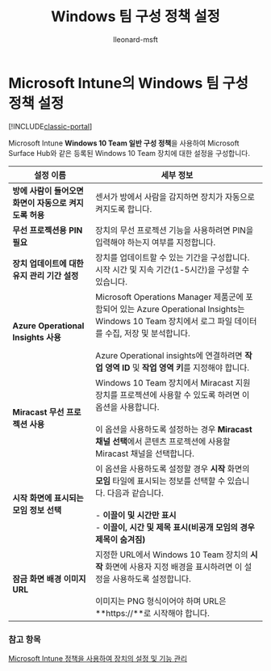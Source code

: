 ﻿---
title: "Windows 팀 구성 정책 설정"
description: "Microsoft Intune **Windows 10 Team 일반 구성 정책**을 사용하여 Microsoft Surface Hub와 같은 등록된 Windows 10 Team 장치에 대한 설정을 구성합니다."
keywords: 
author: lleonard-msft
ms.author: alleonar
manager: angrobe
ms.date: 12/27/2016
ms.topic: article
ms.prod: 
ms.service: microsoft-intune
ms.technology: 
ms.assetid: 38194ef3-e26e-4682-958d-14b395fccba1
ms.reviewer: jeffgilb
ms.suite: ems
ms.custom: intune-classic
ms.openlocfilehash: d8d0ec02fccd7aff391d794f4db4c5c2db03c4dd
ms.sourcegitcommit: 769db6599d5eb0e2cca537d0f60a5df9c9f05079
ms.translationtype: HT
ms.contentlocale: ko-KR
ms.lasthandoff: 09/15/2017
---
# <a name="windows-team-configuration-policy-settings-in-microsoft-intune"></a>Microsoft Intune의 Windows 팀 구성 정책 설정

[!INCLUDE[classic-portal](../includes/classic-portal.md)]

Microsoft Intune **Windows 10 Team 일반 구성 정책**을 사용하여 Microsoft Surface Hub와 같은 등록된 Windows 10 Team 장치에 대한 설정을 구성합니다.

|설정 이름|세부 정보|
|----------------|-----------|
|**방에 사람이 들어오면 화면이 자동으로 켜지도록 허용**|센서가 방에서 사람을 감지하면 장치가 자동으로 켜지도록 합니다.|
|**무선 프로젝션용 PIN 필요**|장치의 무선 프로젝션 기능을 사용하려면 PIN을 입력해야 하는지 여부를 지정합니다.|
|**장치 업데이트에 대한 유지 관리 기간 설정**|장치를 업데이트할 수 있는 기간을 구성합니다. 시작 시간 및 지속 기간(1-5시간)을 구성할 수 있습니다.|
|**Azure Operational Insights 사용**|Microsoft Operations Manager 제품군에 포함되어 있는 Azure Operational Insights는 Windows 10 Team 장치에서 로그 파일 데이터를 수집, 저장 및 분석합니다.<br /><br />Azure Operational insights에 연결하려면 **작업 영역 ID** 및 **작업 영역 키**를 지정해야 합니다.|
|**Miracast 무선 프로젝션 사용**|Windows 10 Team 장치에서 Miracast 지원 장치를 프로젝션에 사용할 수 있도록 하려면 이 옵션을 사용합니다.<br /><br />이 옵션을 사용하도록 설정하는 경우 **Miracast 채널 선택**에서 콘텐츠 프로젝션에 사용할 Miracast 채널을 선택합니다.|
|**시작 화면에 표시되는 모임 정보 선택**|이 옵션을 사용하도록 설정할 경우 **시작** 화면의 **모임** 타일에 표시되는 정보를 선택할 수 있습니다. 다음과 같습니다.<br /><br />-   **이끌이 및 시간만 표시**<br />-   **이끌이, 시간 및 제목 표시(비공개 모임의 경우 제목이 숨겨짐)**|
|**잠금 화면 배경 이미지 URL**|지정한 URL에서 Windows 10 Team 장치의 **시작** 화면에 사용자 지정 배경을 표시하려면 이 설정을 사용하도록 설정합니다.<br /><br />이미지는 PNG 형식이어야 하며 URL은 **https://**로 시작해야 합니다.|


### <a name="see-also"></a>참고 항목
[Microsoft Intune 정책을 사용하여 장치의 설정 및 기능 관리](manage-settings-and-features-on-your-devices-with-microsoft-intune-policies.md)

